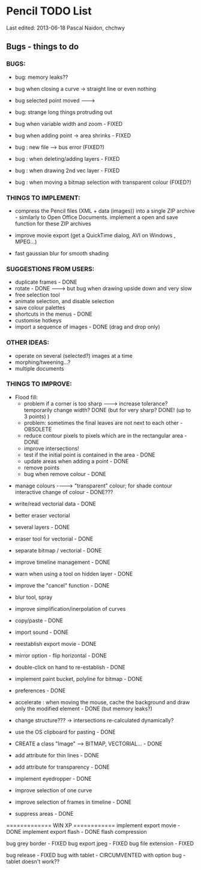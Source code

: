 Pencil TODO List
=================================

Last edited: 2013-06-18
Pascal Naidon, chchwy


Bugs - things to do
-------------------

### BUGS:

* bug: memory leaks??
* bug when closing a curve -> straight line or even nothing
* bug selected point moved --->
* bug: strange long things protruding out

* bug when variable width and zoom - FIXED
* bug when adding point -> area shrinks - FIXED
* bug : new file --> bus error (FIXED?)
* bug : when deleting/adding layers - FIXED
* bug : when drawing 2nd vec layer - FIXED
* bug : when moving a bitmap selection with transparent colour (FIXED?)



### THINGS TO IMPLEMENT:

* compress the Pencil files (XML + data (images)) into a single ZIP archive - similarly to Open Office Documents.
  implement a open and save function for these ZIP archives

* improve movie export (get a QuickTime dialog, AVI on Windows <DONE>, MPEG...)

* fast gaussian blur for smooth shading




### SUGGESTIONS FROM USERS:

- duplicate frames - DONE
- rotate - DONE ---> but bug when drawing upside down and very slow
- free selection tool
- animate selection, and disable selection
- save colour palettes
- shortcuts in the menus - DONE
- customise hotkeys
- import a sequence of images - DONE (drag and drop only)


### OTHER IDEAS:

* operate on several (selected?) images at a time
* morphing/tweening...?
* multiple documents



### THINGS TO IMPROVE:

- Flood fill:
    * problem if a corner is too sharp ---> increase tolerance? temporarily change width? DONE (but for very sharp? DONE! (up to 3 points) )
    * problem: sometimes the final leaves are not next to each other - OBSOLETE
    * reduce contour pixels to pixels which are in the rectangular area - DONE
    * improve intersections!
    * test if the initial point is contained in the area - DONE
    * update areas when adding a point - DONE
    * remove points
    * bug when remove colour - DONE


* manage colours
----> "transparent" colour; for shade contour
interactive change of colour - DONE???

* write/read vectorial data - DONE

* better eraser vectorial
* several layers - DONE
* eraser tool for vectorial - DONE
* separate bitmap / vectorial - DONE
* improve timeline management - DONE
* warn when using a tool on hidden layer - DONE

* improve the "cancel" function - DONE

* blur tool, spray
* improve simplification/inerpolation of curves

* copy/paste - DONE
* import sound - DONE
* reestablish export movie - DONE
* mirror option - flip horizontal - DONE
* double-click on hand to re-establish - DONE
* implement paint bucket, polyline for bitmap - DONE
* preferences - DONE

* accelerate : when moving the mouse, cache the background and draw only the modified element - DONE (but memory leaks?)
* change structure??? -> intersections re-calculated dynamically?

* use the OS clipboard for pasting - DONE
* CREATE a class "Image" --> BITMAP, VECTORIAL... - DONE


* add attribute for thin lines - DONE
* add attribute for transparency - DONE
* implement eyedropper - DONE


* improve selection of one curve
* improve selection of frames in timeline - DONE

* suppress areas - DONE



============= WIN XP ============
implement export movie - DONE
implement export flash - DONE
flash compression

bug grey border - FIXED
bug export jpeg - FIXED
bug file extension - FIXED

bug release - FIXED
bug with tablet - CIRCUMVENTED with option
bug - tablet doesn't work??

